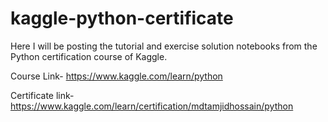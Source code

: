 # kaggle-python-certificate
Here I will be posting the tutorial and exercise solution notebooks from the Python certification course of Kaggle. 

Course Link- https://www.kaggle.com/learn/python

Certificate link- https://www.kaggle.com/learn/certification/mdtamjidhossain/python
